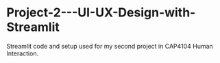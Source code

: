 # Project-2---UI-UX-Design-with-Streamlit
Streamlit code and setup used for my second project in CAP4104 Human Interaction.
